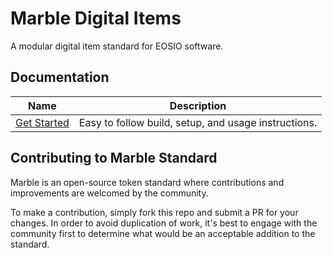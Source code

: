 # Marble Digital Items
A modular digital item standard for EOSIO software.

## Documentation

| Name | Description |
| --- | --- |
| [Get Started](https://craig-branscom.gitbook.io/marble-docs/) | Easy to follow build, setup, and usage instructions. |

## Contributing to Marble Standard

Marble is an open-source token standard where contributions and improvements are welcomed by the community.

To make a contribution, simply fork this repo and submit a PR for your changes. In order to avoid duplication of work, it's best to engage with the community first to determine what would be an acceptable addition to the standard.